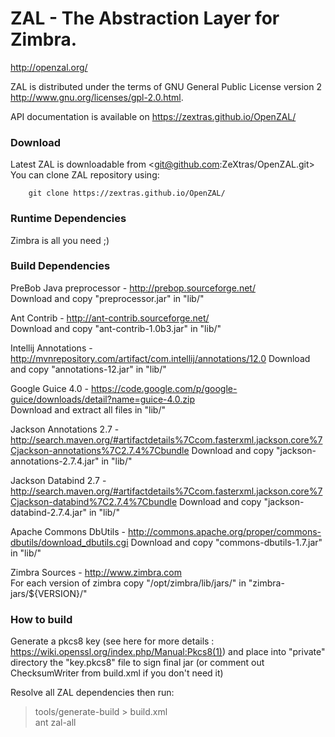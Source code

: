 ZAL - The Abstraction Layer for Zimbra.
===
<http://openzal.org/>

ZAL is distributed under the terms of GNU General Public License version 2 <http://www.gnu.org/licenses/gpl-2.0.html>.

API documentation is available on <https://zextras.github.io/OpenZAL/>

### Download ###

Latest ZAL is downloadable from <git@github.com:ZeXtras/OpenZAL.git>
You can clone ZAL repository using:
        
        git clone https://zextras.github.io/OpenZAL/

### Runtime Dependencies ###

   Zimbra is all you need ;)

### Build Dependencies ###

PreBob Java preprocessor - <http://prebop.sourceforge.net/>  
Download and copy "preprocessor.jar" in "lib/"

Ant Contrib - <http://ant-contrib.sourceforge.net/>  
Download and copy "ant-contrib-1.0b3.jar" in "lib/"

Intellij Annotations - <http://mvnrepository.com/artifact/com.intellij/annotations/12.0>
Download and copy "annotations-12.jar" in "lib/"

Google Guice 4.0 - <https://code.google.com/p/google-guice/downloads/detail?name=guice-4.0.zip>  
Download and extract all files in "lib/"
    
Jackson Annotations 2.7 - <http://search.maven.org/#artifactdetails%7Ccom.fasterxml.jackson.core%7Cjackson-annotations%7C2.7.4%7Cbundle>
Download and copy "jackson-annotations-2.7.4.jar" in "lib/"

Jackson Databind 2.7 - <http://search.maven.org/#artifactdetails%7Ccom.fasterxml.jackson.core%7Cjackson-databind%7C2.7.4%7Cbundle>
Download and copy "jackson-databind-2.7.4.jar" in "lib/"

Apache Commons DbUtils - <http://commons.apache.org/proper/commons-dbutils/download_dbutils.cgi>
Download and copy "commons-dbutils-1.7.jar" in "lib/"

Zimbra Sources - <http://www.zimbra.com>  
For each version of zimbra copy "/opt/zimbra/lib/jars/" in "zimbra-jars/${VERSION}/"    

### How to build ###

Generate a pkcs8 key (see here for more details : <https://wiki.openssl.org/index.php/Manual:Pkcs8(1)>)
and place into "private" directory the "key.pkcs8" file to sign final jar (or comment out ChecksumWriter from build.xml if you don't need it)
 
Resolve all ZAL dependencies then run:

> tools/generate-build > build.xml  
> ant zal-all

